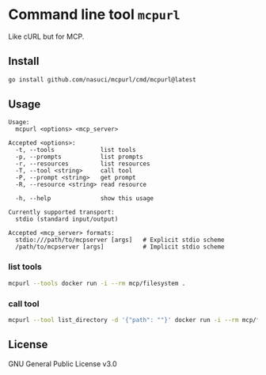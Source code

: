 # Command line tool `mcpurl`
Like cURL but for MCP.

## Install
```sh
go install github.com/nasuci/mcpurl/cmd/mcpurl@latest
```

## Usage
```
Usage:
  mcpurl <options> <mcp_server>

Accepted <options>:
  -t, --tools             list tools
  -p, --prompts           list prompts
  -r, --resources         list resources
  -T, --tool <string>     call tool
  -P, --prompt <string>   get prompt
  -R, --resource <string> read resource

  -h, --help              show this usage

Currently supported transport:
  stdio (standard input/output)

Accepted <mcp_server> formats:
  stdio:///path/to/mcpserver [args]   # Explicit stdio scheme
  /path/to/mcpserver [args]           # Implicit stdio scheme
```
### list tools
```sh
mcpurl --tools docker run -i --rm mcp/filesystem .
```
### call tool
```sh
mcpurl --tool list_directory -d '{"path": ""}' docker run -i --rm mcp/filesystem .
```
## License
GNU General Public License v3.0

